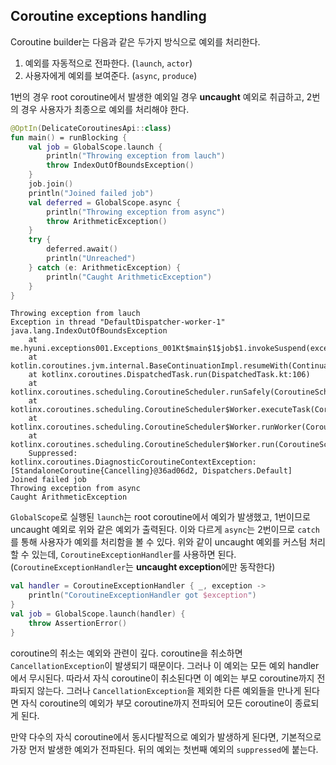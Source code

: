 ## Coroutine exceptions handling

Coroutine builder는 다음과 같은 두가지 방식으로 예외를 처리한다.

1. 예외를 자동적으로 전파한다. (`launch`, `actor`)
2. 사용자에게 예외를 보여준다. (`async`, `produce`)

1번의 경우 root coroutine에서 발생한 예외일 경우 **uncaught** 예외로 취급하고, 2번의 경우 사용자가 최종으로 예외를 처리해야 한다.

```kotlin
@OptIn(DelicateCoroutinesApi::class)
fun main() = runBlocking {
    val job = GlobalScope.launch {
        println("Throwing exception from lauch")
        throw IndexOutOfBoundsException()
    }
    job.join()
    println("Joined failed job")
    val deferred = GlobalScope.async {
        println("Throwing exception from async")
        throw ArithmeticException()
    }
    try {
        deferred.await()
        println("Unreached")
    } catch (e: ArithmeticException) {
        println("Caught ArithmeticException")
    }
}
```
```
Throwing exception from lauch
Exception in thread "DefaultDispatcher-worker-1" java.lang.IndexOutOfBoundsException
	at me.hyuni.exceptions001.Exceptions_001Kt$main$1$job$1.invokeSuspend(exceptions_001.kt:9)
	at kotlin.coroutines.jvm.internal.BaseContinuationImpl.resumeWith(ContinuationImpl.kt:33)
	at kotlinx.coroutines.DispatchedTask.run(DispatchedTask.kt:106)
	at kotlinx.coroutines.scheduling.CoroutineScheduler.runSafely(CoroutineScheduler.kt:570)
	at kotlinx.coroutines.scheduling.CoroutineScheduler$Worker.executeTask(CoroutineScheduler.kt:749)
	at kotlinx.coroutines.scheduling.CoroutineScheduler$Worker.runWorker(CoroutineScheduler.kt:677)
	at kotlinx.coroutines.scheduling.CoroutineScheduler$Worker.run(CoroutineScheduler.kt:664)
	Suppressed: kotlinx.coroutines.DiagnosticCoroutineContextException: [StandaloneCoroutine{Cancelling}@36ad06d2, Dispatchers.Default]
Joined failed job
Throwing exception from async
Caught ArithmeticException
```

`GlobalScope`로 실행된 `launch`는 root coroutine에서 예외가 발생했고, 1번이므로 uncaught 예외로 위와 같은 예외가 출력된다. 이와 다르게 `async`는 2번이므로 `catch`를 통해 사용자가 예외를 처리함을 볼 수 있다. 위와 같이 uncaught 예외를 커스텀 처리 할 수 있는데, `CoroutineExceptionHandler`를 사용하면 된다. (`CoroutineExceptionHandler`는 **uncaught exception**에만 동작한다)

```kotlin
val handler = CoroutineExceptionHandler { _, exception ->
	println("CoroutineExceptionHandler got $exception")
}
val job = GlobalScope.launch(handler) {
	throw AssertionError()
}
```

coroutine의 취소는 예외와 관련이 깊다. coroutine을 취소하면 `CancellationException`이 발생되기 때문이다. 그러나 이 예외는 모든 예외 handler에서 무시된다. 따라서 자식 coroutine이 취소된다면 이 예외는 부모 coroutine까지 전파되지 않는다. 그러나 `CancellationException`을 제외한 다른 예외들을 만나게 된다면 자식 coroutine의 예외가 부모 coroutine까지 전파되어 모든 coroutine이 종료되게 된다.

만약 다수의 자식 coroutine에서 동시다발적으로 예외가 발생하게 된다면, 기본적으로 가장 먼저 발생한 예외가 전파된다. 뒤의 예외는 첫번째 예외의 `suppressed`에 붙는다.  
